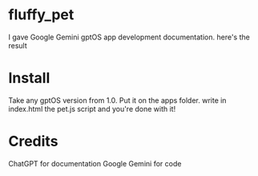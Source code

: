 # fluffy_pet
I gave Google Gemini gptOS app development documentation. here's the result

# Install

Take any gptOS version from 1.0. Put it on the apps folder. write in index.html the pet.js script and you're done with it!

# Credits

ChatGPT for documentation
Google Gemini for code

